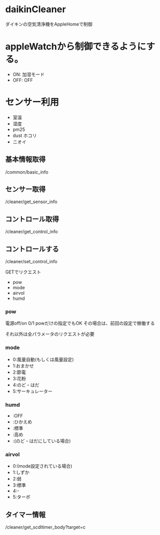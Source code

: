 # daikinCleaner
ダイキンの空気清浄機をAppleHomeで制御

# appleWatchから制御できるようにする。
- ON: 加湿モード
- OFF: OFF

# センサー利用
- 室温
- 湿度
- pm25
- dust ホコリ
- ニオイ

## 基本情報取得
/common/basic_info

## センサー取得
/cleaner/get_sensor_info

## コントロール取得
/cleaner/get_control_info

## コントロールする
/cleaner/set_control_info

GETでリクエスト

- pow
- mode
- airvol
- humd

### pow
電源off/on 0/1
powだけの指定でもOK
その場合は、前回の設定で稼働する

それ以外は全パラメータのリクエストが必要

### mode
- 0:風量自動(もしくは風量設定)
- 1:おまかせ
- 2:節電
- 3:花粉
- 4:のど・はだ
- 5:サーキュレーター

### humd
- :OFF
- :ひかえめ
- :標準
- :高め
- :(のど・はだにしている場合)

### airvol
- 0:(mode設定されている場合)
- 1:しずか
- 2:弱
- 3:標準
- 4:-
- 5:ターボ

## タイマー情報
/cleaner/get_scdltimer_body?target=c
